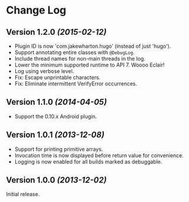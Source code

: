 Change Log
==========

Version 1.2.0 *(2015-02-12)*
----------------------------

 * Plugin ID is now 'com.jakewharton.hugo' (instead of just 'hugo').
 * Support annotating entire classes with `@DebugLog`.
 * Include thread names for non-main threads in the log.
 * Lower the minimum supported runtime to API 7. Woooo Eclair!
 * Log using verbose level.
 * Fix: Escape unprintable characters.
 * Fix: Eliminate intermittent VerifyError occurrences.


Version 1.1.0 *(2014-04-05)*
----------------------------

 * Support the 0.10.x Android plugin.


Version 1.0.1 *(2013-12-08)*
----------------------------

 * Support for printing primitive arrays.
 * Invocation time is now displayed before return value for convenience.
 * Logging is now enabled for all builds marked as debuggable.


Version 1.0.0 *(2013-12-02)*
----------------------------

Initial release.
